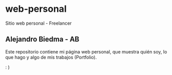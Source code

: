 # web-personal
Sitio web personal - Freelancer

## Alejandro Biedma - AB

Este repositorio contiene mi página web personal, que muestra quién soy, lo que hago y algo de mis trabajos (Portfolio).

: )

